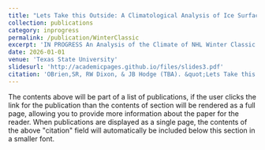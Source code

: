 ```yaml
---
title: "Lets Take this Outside: A Climatological Analysis of Ice Surface Conditions in the NHL's Winter Classic 2008-25"
collection: publications
category: inprogress
permalink: /publication/WinterClassic
excerpt: 'IN PROGRESS An Analysis of the Climate of NHL Winter Classic Host Cities. Includes analysis of the weather conditions in each event location on game day/time vs. a long term analysis of the climate each host city, Compares relevant weather data to ice repair delays, as well as solar declination at puck drop.'
date: 2026-01-01
venue: 'Texas State University'
slidesurl: 'http://academicpages.github.io/files/slides3.pdf'
citation: 'OBrien,SR, RW Dixon, & JB Hodge (TBA). &quot;Lets Take this Outside: A Climatological Analysis of Ice Surface Conditions in the NHL's Winter Classic 2008-25"&quot; <i>Pending</i>..'
---
```



The contents above will be part of a list of publications, if the user clicks the link for the publication than the contents of section will be rendered as a full page, allowing you to provide more information about the paper for the reader. When publications are displayed as a single page, the contents of the above "citation" field will automatically be included below this section in a smaller font.
